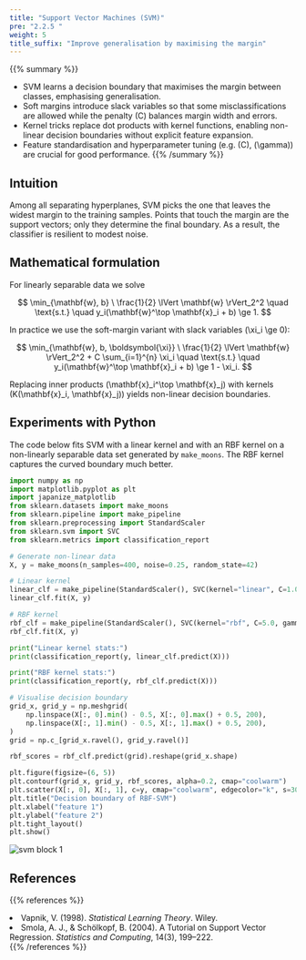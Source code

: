 ```yaml
---
title: "Support Vector Machines (SVM)"
pre: "2.2.5 "
weight: 5
title_suffix: "Improve generalisation by maximising the margin"
---
```


{{% summary %}}
- SVM learns a decision boundary that maximises the margin between classes, emphasising generalisation.
- Soft margins introduce slack variables so that some misclassifications are allowed while the penalty \(C\) balances margin width and errors.
- Kernel tricks replace dot products with kernel functions, enabling non-linear decision boundaries without explicit feature expansion.
- Feature standardisation and hyperparameter tuning (e.g. \(C\), \(\gamma\)) are crucial for good performance.
{{% /summary %}}

## Intuition
Among all separating hyperplanes, SVM picks the one that leaves the widest margin to the training samples. Points that touch the margin are the support vectors; only they determine the final boundary. As a result, the classifier is resilient to modest noise.

## Mathematical formulation
For linearly separable data we solve

$$
\min_{\mathbf{w}, b} \ \frac{1}{2} \lVert \mathbf{w} \rVert_2^2
\quad \text{s.t.} \quad y_i(\mathbf{w}^\top \mathbf{x}_i + b) \ge 1.
$$

In practice we use the soft-margin variant with slack variables \(\xi_i \ge 0\):

$$
\min_{\mathbf{w}, b, \boldsymbol{\xi}}
\ \frac{1}{2} \lVert \mathbf{w} \rVert_2^2 + C \sum_{i=1}^{n} \xi_i
\quad \text{s.t.} \quad y_i(\mathbf{w}^\top \mathbf{x}_i + b) \ge 1 - \xi_i.
$$

Replacing inner products \(\mathbf{x}_i^\top \mathbf{x}_j\) with kernels \(K(\mathbf{x}_i, \mathbf{x}_j)\) yields non-linear decision boundaries.

## Experiments with Python
The code below fits SVM with a linear kernel and with an RBF kernel on a non-linearly separable data set generated by `make_moons`. The RBF kernel captures the curved boundary much better.

```python
import numpy as np
import matplotlib.pyplot as plt
import japanize_matplotlib
from sklearn.datasets import make_moons
from sklearn.pipeline import make_pipeline
from sklearn.preprocessing import StandardScaler
from sklearn.svm import SVC
from sklearn.metrics import classification_report

# Generate non-linear data
X, y = make_moons(n_samples=400, noise=0.25, random_state=42)

# Linear kernel
linear_clf = make_pipeline(StandardScaler(), SVC(kernel="linear", C=1.0))
linear_clf.fit(X, y)

# RBF kernel
rbf_clf = make_pipeline(StandardScaler(), SVC(kernel="rbf", C=5.0, gamma=0.5))
rbf_clf.fit(X, y)

print("Linear kernel stats:")
print(classification_report(y, linear_clf.predict(X)))

print("RBF kernel stats:")
print(classification_report(y, rbf_clf.predict(X)))

# Visualise decision boundary
grid_x, grid_y = np.meshgrid(
    np.linspace(X[:, 0].min() - 0.5, X[:, 0].max() + 0.5, 200),
    np.linspace(X[:, 1].min() - 0.5, X[:, 1].max() + 0.5, 200),
)
grid = np.c_[grid_x.ravel(), grid_y.ravel()]

rbf_scores = rbf_clf.predict(grid).reshape(grid_x.shape)

plt.figure(figsize=(6, 5))
plt.contourf(grid_x, grid_y, rbf_scores, alpha=0.2, cmap="coolwarm")
plt.scatter(X[:, 0], X[:, 1], c=y, cmap="coolwarm", edgecolor="k", s=30)
plt.title("Decision boundary of RBF-SVM")
plt.xlabel("feature 1")
plt.ylabel("feature 2")
plt.tight_layout()
plt.show()
```

![svm block 1](/images/basic/classification/svm_block01.svg)

## References
{{% references %}}
<li>Vapnik, V. (1998). <i>Statistical Learning Theory</i>. Wiley.</li>
<li>Smola, A. J., &amp; Schölkopf, B. (2004). A Tutorial on Support Vector Regression. <i>Statistics and Computing</i>, 14(3), 199–222.</li>
{{% /references %}}

